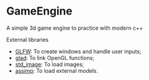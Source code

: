 # GameEngine
A simple 3d game engine to practice with modern c++

External libraries
- [GLFW](https://www.glfw.org/): To create windows and handle user inputs;
- [glad](https://glad.dav1d.de/): To link OpenGL functions;
- [std_image](https://github.com/nothings/stb/blob/master/stb_image.h): To load images;
- [assimp](https://github.com/assimp/assimp): To load external models.
